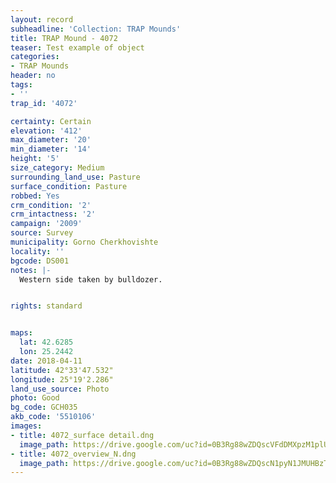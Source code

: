 ```yaml
---
layout: record
subheadline: 'Collection: TRAP Mounds'
title: TRAP Mound - 4072
teaser: Test example of object
categories:
- TRAP Mounds
header: no
tags:
- ''
trap_id: '4072'

certainty: Certain
elevation: '412'
max_diameter: '20'
min_diameter: '14'
height: '5'
size_category: Medium
surrounding_land_use: Pasture
surface_condition: Pasture
robbed: Yes
crm_condition: '2'
crm_intactness: '2'
campaign: '2009'
source: Survey
municipality: Gorno Cherkhovishte
locality: ''
bgcode: DS001
notes: |-
  Western side taken by bulldozer.


rights: standard


maps:
  lat: 42.6285
  lon: 25.2442
date: 2018-04-11
latitude: 42°33'47.532"
longitude: 25°19'2.286"
land_use_source: Photo
photo: Good
bg_code: GCH035
akb_code: '5510106'
images:
- title: 4072_surface detail.dng
  image_path: https://drive.google.com/uc?id=0B3Rg88wZDQscVFdDMXpzM1plUDA
- title: 4072_overview_N.dng
  image_path: https://drive.google.com/uc?id=0B3Rg88wZDQscN1pyN1JMUHBzTTg
---
```

